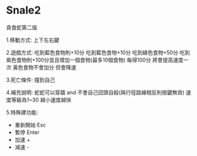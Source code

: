 # Snale2
貪食蛇第二版

1.移動方式:
上下左右鍵

2.遊戲方式:
吃到藍色食物則+10分
吃到藍色食物+10分
吃到綠色食物+50分
吃到紫色食物則+100分並且增加一個食物(最多10個食物)
每得100分 將會提高速度一次
黃色食物不會加分 但會降速

3.死亡條件: 撞到自己

4.補充說明:
蛇蛇可以穿牆 and 不會自己回頭自殺(與行徑路線相反則按鍵無效)
速度等級為1~30
越小速度越快

5.特殊建功能:
+  重新開始 Esc
+  暫停 Enter
+  加速 +
+  減速 -